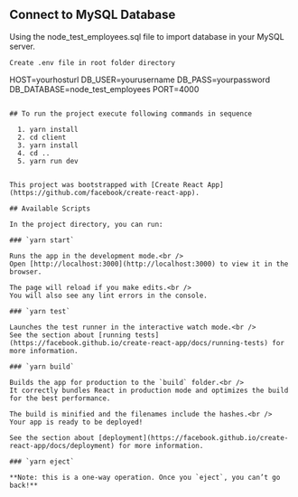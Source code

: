 ## Connect to MySQL Database

  Using the node_test_employees.sql file to import database in your MySQL server. 
 
  ```
  Create .env file in root folder directory
  ```
  HOST=yourhosturl
  DB_USER=yourusername
  DB_PASS=yourpassword
  DB_DATABASE=node_test_employees
  PORT=4000

  ```

## To run the project execute following commands in sequence

    1. yarn install
    2. cd client
    3. yarn install
    4. cd ..
    5. yarn run dev


This project was bootstrapped with [Create React App](https://github.com/facebook/create-react-app).

## Available Scripts

In the project directory, you can run:

### `yarn start`

Runs the app in the development mode.<br />
Open [http://localhost:3000](http://localhost:3000) to view it in the browser.

The page will reload if you make edits.<br />
You will also see any lint errors in the console.

### `yarn test`

Launches the test runner in the interactive watch mode.<br />
See the section about [running tests](https://facebook.github.io/create-react-app/docs/running-tests) for more information.

### `yarn build`

Builds the app for production to the `build` folder.<br />
It correctly bundles React in production mode and optimizes the build for the best performance.

The build is minified and the filenames include the hashes.<br />
Your app is ready to be deployed!

See the section about [deployment](https://facebook.github.io/create-react-app/docs/deployment) for more information.

### `yarn eject`

**Note: this is a one-way operation. Once you `eject`, you can’t go back!**
